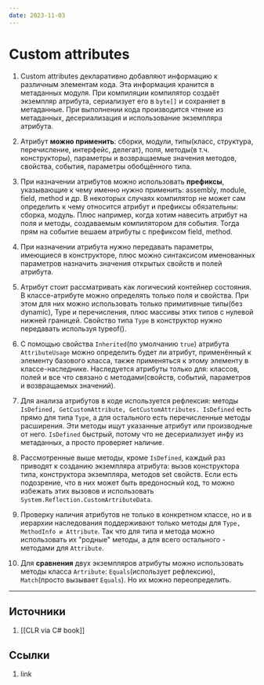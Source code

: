 ```yaml
---
date: 2023-11-03
---
```

# Custom attributes

1. Custom attributes декларативно добавляют информацию к различным элементам кода. Эта информация хранится в метаданных модуля. При компиляции компилятор создаёт экземпляр атрибута, сериализует его в ``byte[]`` и сохраняет в метаданные. При выполнении кода производится чтение из метаданных, десериализация и использование экземпляра атрибута.

2. Атрибут **можно применить**: сборки, модули, типы(класс, структура, перечисление, интерфейс, делегат), поля, методы(в т.ч. конструкторы), параметры и возвращаемые значения методов, свойства, события, параметры обобщённого типа.

3. При назначении атрибутов можно использовать **префиксы**, указывающие к чему именно нужно применить: assembly, module, field, method и др. В некоторых случаях компилятор не может сам определить к чему относится атрибут и префиксы обязательны: сборка, модуль. Плюс например, когда хотим навесить атрибут на поля и методы, создаваемым компилятором для события. Тогда прям на событие вешаем атрибуты с префиксом field, method.

4. При назначении атрибута нужно передавать параметры, имеющиеся в конструкторе, плюс можно синтаксисом именованных параметров назначить значения открытых свойств и полей атрибута.

5. Атрибут стоит рассматривать как логический контейнер состояния. В классе-атрибуте можно определять только поля и свойства. При этом для них можно использовать только примитивные типы(без dynamic), Type и перечисления, плюс массивы этих типов с нулевой нижней границей. Свойство типа ```Type``` в конструктор нужно передавать используя typeof().

6. С помощью свойства ```Inherited```(по умолчанию ```true```) атрибута ```AttributeUsage``` можно определить будет ли атрибут, применённый к элементу базового класса, также применяться к этому элементу в классе-наследнике. Наследуется атрибуты только для: классов, полей и все что связано с методами(свойств, событий, параметров и возвращаемых значений).

7. Для анализа атрибутов в коде используется рефлексия: методы ```IsDefined, GetCustomAttribute, GetCustomAttributes. IsDefined``` есть прямо для типа ```Type```, а для остального есть перечисленные методы расширения. Эти методы ищут указанные атрибут или производные от него. ```IsDefined``` быстрый, потому что не десериализует инфу из метаданных, а просто проверяет наличие.

8. Рассмотренные выше методы, кроме ```IsDefined```, каждый раз приводят к созданию экземпляра атрибута: вызов конструктора типа, конструктора экземпляра, методов set свойств. Если есть подозрение, что в них может быть вредоносный код, то можно избежать этих вызовов и использовать ```System.Reflection.CustomArtributeData```.

9. Проверку наличия атрибутов  не только в конкретном классе, но и в иерархии наследования поддерживают только методы для ```Type, MethodInfo и Attribute```. Так что для типа и метода можно использовать их "родные" методы, а для всего остального - методами для ```Attribute```.

10. Для **сравнения** двух экземпляров атрибуты можно использовать методы класса ```Artribute```: ```Equals```(использует рефлексию), ```Match```(просто вызывает ```Equals```). Но их можно переопределить.

---

## Источники

1. [[CLR via C# book]]

## Ссылки

1. link
